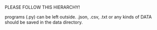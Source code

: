 PLEASE FOLLOW THIS HIERARCHY!

programs (.py) can be left outside.
.json, .csv, .txt or any kinds of DATA should be saved in the data directory.
